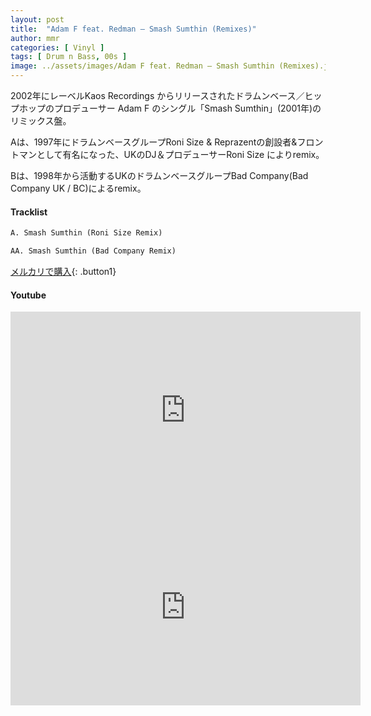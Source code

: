 ```yaml
---
layout: post
title:  "Adam F feat. Redman – Smash Sumthin (Remixes)"
author: mmr
categories: [ Vinyl ]
tags: [ Drum n Bass, 00s ]
image: ../assets/images/Adam F feat. Redman – Smash Sumthin (Remixes).jpg
---
```


2002年にレーベルKaos Recordings からリリースされたドラムンベース／ヒップホップのプロデューサー Adam F のシングル「Smash Sumthin」(2001年)のリミックス盤。

Aは、1997年にドラムンベースグループRoni Size & Reprazentの創設者&フロントマンとして有名になった、UKのDJ＆プロデューサーRoni Size によりremix。

Bは、1998年から活動するUKのドラムンベースグループBad Company(Bad Company UK  / BC)によるremix。

#### Tracklist
```md
A. Smash Sumthin (Roni Size Remix)

AA. Smash Sumthin (Bad Company Remix)
```

[メルカリで購入](https://jp.mercari.com/item/m15980508638?afid=6142608987){: .button1}

#### Youtube
<iframe width="560" height="315" src="https://www.youtube.com/embed/ffeRaK6WA4s?si=T92JqwE6a6Zf7crJ" title="YouTube video player" frameborder="0" allow="accelerometer; autoplay; clipboard-write; encrypted-media; gyroscope; picture-in-picture; web-share" referrerpolicy="strict-origin-when-cross-origin" allowfullscreen></iframe>

<iframe width="560" height="315" src="https://www.youtube.com/embed/HH3G6MQ_A8w?si=Sh_xnWoaEKiMUmDq" title="YouTube video player" frameborder="0" allow="accelerometer; autoplay; clipboard-write; encrypted-media; gyroscope; picture-in-picture; web-share" referrerpolicy="strict-origin-when-cross-origin" allowfullscreen></iframe>
